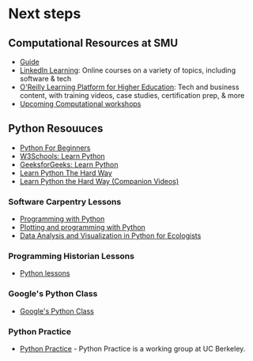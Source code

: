 
# Next steps

## Computational Resources at SMU

- [Guide](https://guides.smu.edu/computationalskills)
- [LinkedIn Learning](https://www.smu.edu/OIT/Services/linkedin): Online courses on a variety of topics, including software & tech
- [O'Reilly Learning Platform for Higher Education](https://go.oreilly.com/southern-methodist): Tech and business content, with training videos, case studies, certification prep, & more
- [Upcoming Computational workshops](https://libcal.smu.edu/calendar/libraryworkshops?cid=15527&t=g&d=0000-00-00&cal=15527&ct=57549&inc=0)

## Python Resouuces
- [Python For Beginners](https://www.python.org/about/gettingstarted/)
- [W3Schools: Learn Python](https://www.w3schools.com/python/default.asp)
- [GeeksforGeeks: Learn Python](https://www.geeksforgeeks.org/python/python-programming-language-tutorial/)
- [Learn Python The Hard Way ](https://smu.primo.exlibrisgroup.com/permalink/01SMU_INST/12013t3/cdi_askewsholts_vlebooks_9780138270612)
- [Learn Python the Hard Way (Companion Videos)](https://smu.primo.exlibrisgroup.com/permalink/01SMU_INST/6ctoa/alma9952405374603716)


### Software Carpentry Lessons
- [Programming with Python](https://swcarpentry.github.io/python-novice-inflammation/)
- [Plotting and programming with Python](https://swcarpentry.github.io/python-novice-gapminder/)
- [Data Analysis and Visualization in Python for Ecologists](https://datacarpentry.github.io/python-ecology-lesson/)

### Programming Historian Lessons
- [Python lessons](https://programminghistorian.org/en/lessons/?topic=python)
  
### Google's Python Class
- [Google's Python Class](https://developers.google.com/edu/python)

### Python Practice
- [Python Practice](https://python.berkeley.edu/learn/) - Python Practice is a working group at UC Berkeley.



